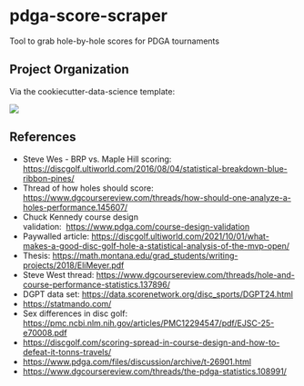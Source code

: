 # pdga-score-scraper

Tool to grab hole-by-hole scores for PDGA tournaments

## Project Organization

Via the cookiecutter-data-science template:

<a target="_blank" href="https://cookiecutter-data-science.drivendata.org/">
    <img src="https://img.shields.io/badge/CCDS-Project%20template-328F97?logo=cookiecutter" />
</a>


## References

* Steve Wes - BRP vs. Maple Hill scoring:  https://discgolf.ultiworld.com/2016/08/04/statistical-breakdown-blue-ribbon-pines/
* Thread of how holes should score:  https://www.dgcoursereview.com/threads/how-should-one-analyze-a-holes-performance.145607/
* Chuck Kennedy course design validation:  https://www.pdga.com/course-design-validation
* Paywalled article:  https://discgolf.ultiworld.com/2021/10/01/what-makes-a-good-disc-golf-hole-a-statistical-analysis-of-the-mvp-open/
* Thesis:  https://math.montana.edu/grad_students/writing-projects/2018/EliMeyer.pdf
* Steve West thread:  https://www.dgcoursereview.com/threads/hole-and-course-performance-statistics.137896/
* DGPT data set:  https://data.scorenetwork.org/disc_sports/DGPT24.html
* https://statmando.com/
* Sex differences in disc golf:  https://pmc.ncbi.nlm.nih.gov/articles/PMC12294547/pdf/EJSC-25-e70008.pdf
* https://discgolf.com/scoring-spread-in-course-design-and-how-to-defeat-it-tonns-travels/
* https://www.pdga.com/files/discussion/archive/t-26901.html
* https://www.dgcoursereview.com/threads/the-pdga-statistics.108991/
